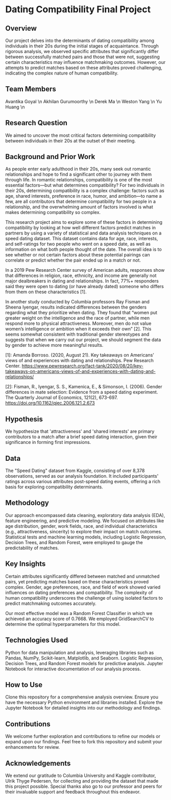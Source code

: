 # Dating Compatibility Final Project

## Overview
Our project delves into the determinants of dating compatibility among individuals in their 20s during the initial stages of acquaintance. Through rigorous analysis, we observed specific attributes that significantly differ between successfully matched pairs and those that were not, suggesting certain characteristics may influence matchmaking outcomes. However, our attempts to predict matches based on these attributes proved challenging, indicating the complex nature of human compatibility.

## Team Members
Avantika Goyal \n
Akhilan Gurumoorthy \n
Derek Ma \n
Weston Yang \n
Yu Huang \n

## Research Question
We aimed to uncover the most critical factors determining compatibility between individuals in their 20s at the outset of their meeting.

## Background and Prior Work
As people enter early adulthood in their 20s, many seek out romantic relationships and hope to find a significant other to journey with them through life. In romantic relationships, compatibility is one of the most essential factors—but what determines compatibility? For two individuals in their 20s, determining compatibility is a complex challenge: factors such as age, shared interests, preference in race, humor, and ambition—to name a few, are all contributors that determine compatibility for two people in a relationship, and the overwhelming amount of factors involved is what makes determining compatibility so complex.

This research project aims to explore some of these factors in determining compatibility by looking at how well different factors predict matches in partners by using a variety of statistical and data analysis techniques on a speed dating dataset. This dataset contains data for age, race, interests, and self-ratings for two people who went on a speed date, as well as information on what both people thought of the date. The overall idea is to see whether or not certain factors about these potential pairings can correlate or predict whether the pair ended up in a match or not.

In a 2019 Pew Research Center survey of American adults, responses show that differences in religion, race, ethnicity, and income are generally not major dealbreakers in dating and relationships. In fact, 77%+ responders said they were open to dating (or have already dated) someone who differs from them on these characteristics [1]. 

In another study conducted by Columbia professors Ray Fisman and Sheena Iyengar, results indicated differences between the genders regarding what they prioritize when dating. They found that “women put greater weight on the intelligence and the race of partner, while men respond more to physical attractiveness. Moreover, men do not value women’s intelligence or ambition when it exceeds their own” [2]. This seems somewhat consistent with traditional gender stereotypes and suggests that when we carry out our project, we should segment the data by gender to achieve more meaningful results. 

[1]: Amanda Borroso. (2020, August 21). Key takeaways on Americans’ views of and experiences with dating and relationships. Pew Research Center. https://www.pewresearch.org/fact-tank/2020/08/20/key-takeaways-on-americans-views-of-and-experiences-with-dating-and-relationships/

[2]: Fisman, R., Iyengar, S. S., Kamenica, E., & Simonson, I. (2006). Gender differences in mate selection: Evidence from a speed dating experiment. The Quarterly Journal of Economics, 121(2), 673-697. https://doi.org/10.1162/qjec.2006.121.2.673

## Hypothesis
We hypothesize that 'attractiveness' and 'shared interests' are primary contributors to a match after a brief speed dating interaction, given their significance in forming first impressions.

## Data
The "Speed Dating" dataset from Kaggle, consisting of over 8,378 observations, served as our analysis foundation. It included participants' ratings across various attributes post-speed dating events, offering a rich basis for exploring compatibility determinants.

## Methodology
Our approach encompassed data cleaning, exploratory data analysis (EDA), feature engineering, and predictive modeling. We focused on attributes like age distribution, gender, work fields, race, and individual characteristics (e.g., attractiveness, sincerity) to explore their impact on match outcomes. Statistical tests and machine learning models, including Logistic Regression, Decision Trees, and Random Forest, were employed to gauge the predictability of matches.

## Key Insights
Certain attributes significantly differed between matched and unmatched pairs, yet predicting matches based on these characteristics proved complex.
Gender, age preferences, race, and field of work showed varied influences on dating preferences and compatibility.
The complexity of human compatibility underscores the challenge of using isolated factors to predict matchmaking outcomes accurately.

Our most effective model was a Random Forest Classifier in which we achieved an accuracy score of 0.7668. We employed GridSearchCV to determine the optimal hyperparameters for this model.

## Technologies Used
Python for data manipulation and analysis, leveraging libraries such as Pandas, NumPy, Scikit-learn, Matplotlib, and Seaborn.
Logistic Regression, Decision Trees, and Random Forest models for predictive analysis.
Jupyter Notebook for interactive documentation of our analysis process.

## How to Use
Clone this repository for a comprehensive analysis overview.
Ensure you have the necessary Python environment and libraries installed.
Explore the Jupyter Notebook for detailed insights into our methodology and findings.

## Contributions
We welcome further exploration and contributions to refine our models or expand upon our findings. Feel free to fork this repository and submit your enhancements for review.

## Acknowledgements
We extend our gratitude to Columbia University and Kaggle contributor, Ulrik Thyge Pedersen, for collecting and providing the dataset that made this project possible. Special thanks also go to our professor and peers for their invaluable support and feedback throughout this endeavor.

